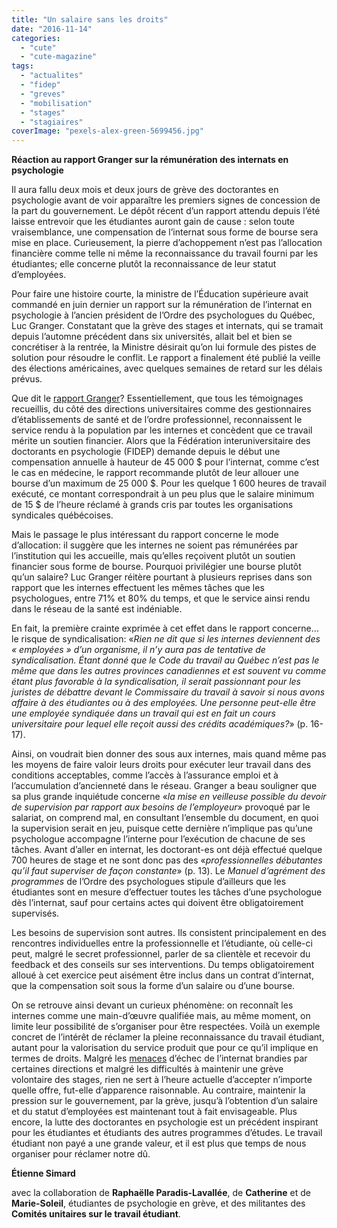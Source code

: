 ```yaml
---
title: "Un salaire sans les droits"
date: "2016-11-14"
categories: 
  - "cute"
  - "cute-magazine"
tags: 
  - "actualites"
  - "fidep"
  - "greves"
  - "mobilisation"
  - "stages"
  - "stagiaires"
coverImage: "pexels-alex-green-5699456.jpg"
---
```


**Réaction au rapport Granger sur la rémunération des internats en psychologie**

Il aura fallu deux mois et deux jours de grève des doctorantes en psychologie avant de voir apparaître les premiers signes de concession de la part du gouvernement. Le dépôt récent d’un rapport attendu depuis l’été laisse entrevoir que les étudiantes auront gain de cause : selon toute vraisemblance, une compensation de l’internat sous forme de bourse sera mise en place. Curieusement, la pierre d’achoppement n’est pas l’allocation financière comme telle ni même la reconnaissance du travail fourni par les étudiantes; elle concerne plutôt la reconnaissance de leur statut d’employées.

Pour faire une histoire courte, la ministre de l’Éducation supérieure avait commandé en juin dernier un rapport sur la rémunération de l’internat en psychologie à l’ancien président de l’Ordre des psychologues du Québec, Luc Granger. Constatant que la grève des stages et internats, qui se tramait depuis l’automne précédent dans six universités, allait bel et bien se concrétiser à la rentrée, la Ministre désirait qu’on lui formule des pistes de solution pour résoudre le conflit. Le rapport a finalement été publié la veille des élections américaines, avec quelques semaines de retard sur les délais prévus.

Que dit le [rapport Granger](http://www.education.gouv.qc.ca/fileadmin/contenu/documents_soutien/Ens_Sup/Universite/Internat_psychologie/Rapport_internat_psychologie.pdf)? Essentiellement, que tous les témoignages recueillis, du côté des directions universitaires comme des gestionnaires d’établissements de santé et de l’ordre professionnel, reconnaissent le service rendu à la population par les internes et concèdent que ce travail mérite un soutien financier. Alors que la Fédération interuniversitaire des doctorants en psychologie (FIDEP) demande depuis le début une compensation annuelle à hauteur de 45 000 $ pour l’internat, comme c’est le cas en médecine, le rapport recommande plutôt de leur allouer une bourse d’un maximum de 25 000 $. Pour les quelque 1 600 heures de travail exécuté, ce montant correspondrait à un peu plus que le salaire minimum de 15 $ de l’heure réclamé à grands cris par toutes les organisations syndicales québécoises.

Mais le passage le plus intéressant du rapport concerne le mode d’allocation: il suggère que les internes ne soient pas rémunérées par l’institution qui les accueille, mais qu’elles reçoivent plutôt un soutien financier sous forme de bourse. Pourquoi privilégier une bourse plutôt qu’un salaire? Luc Granger réitère pourtant à plusieurs reprises dans son rapport que les internes effectuent les mêmes tâches que les psychologues, entre 71% et 80% du temps, et que le service ainsi rendu dans le réseau de la santé est indéniable.

En fait, la première crainte exprimée à cet effet dans le rapport concerne… le risque de syndicalisation: «_Rien ne dit que si les internes deviennent des « employées » d’un organisme, il n’y aura pas de tentative de syndicalisation. Étant donné que le Code du travail au Québec n’est pas le même que dans les autres provinces canadiennes et est souvent vu comme étant plus favorable à la syndicalisation, il serait passionnant pour les juristes de débattre devant le Commissaire du travail à savoir si nous avons affaire à des étudiantes ou à des employées. Une personne peut-elle être une employée syndiquée dans un travail qui est en fait un cours universitaire pour lequel elle reçoit aussi des crédits académiques?_» (p. 16-17).

Ainsi, on voudrait bien donner des sous aux internes, mais quand même pas les moyens de faire valoir leurs droits pour exécuter leur travail dans des conditions acceptables, comme l’accès à l’assurance emploi et à l’accumulation d’ancienneté dans le réseau. Granger a beau souligner que sa plus grande inquiétude concerne «_la mise en veilleuse possible du devoir de supervision par rapport aux besoins de l’employeur_» provoqué par le salariat, on comprend mal, en consultant l’ensemble du document, en quoi la supervision serait en jeu, puisque cette dernière n’implique pas qu’une psychologue accompagne l’interne pour l’exécution de chacune de ses tâches. Avant d’aller en internat, les doctorant-es ont déjà effectué quelque 700 heures de stage et ne sont donc pas des «_professionnelles débutantes qu’il faut superviser de façon constante_» (p. 13). Le _Manuel d’agrément des programmes_ de l’Ordre des psychologues stipule d’ailleurs que les étudiantes sont en mesure d’effectuer toutes les tâches d’une psychologue dès l’internat, sauf pour certains actes qui doivent être obligatoirement supervisés.

Les besoins de supervision sont autres. Ils consistent principalement en des rencontres individuelles entre la professionnelle et l’étudiante, où celle-ci peut, malgré le secret professionnel, parler de sa clientèle et recevoir du feedback et des conseils sur ses interventions. Du temps obligatoirement alloué à cet exercice peut aisément être inclus dans un contrat d’internat, que la compensation soit sous la forme d’un salaire ou d’une bourse.

On se retrouve ainsi devant un curieux phénomène: on reconnaît les internes comme une main-d’œuvre qualifiée mais, au même moment, on limite leur possibilité de s’organiser pour être respectées. Voilà un exemple concret de l’intérêt de réclamer la pleine reconnaissance du travail étudiant, autant pour la valorisation du service produit que pour ce qu’il implique en termes de droits. Malgré les [menaces](http://www.lapresse.ca/le-soleil/actualites/education/201609/12/01-5019771-un-echec-attend-les-doctorants-en-psycho-qui-boycottent-leurs-stages.php) d’échec de l’internat brandies par certaines directions et malgré les difficultés à maintenir une grève volontaire des stages, rien ne sert à l’heure actuelle d’accepter n’importe quelle offre, fut-elle d’apparence raisonnable. Au contraire, maintenir la pression sur le gouvernement, par la grève, jusqu’à l’obtention d’un salaire et du statut d’employées est maintenant tout à fait envisageable. Plus encore, la lutte des doctorantes en psychologie est un précédent inspirant pour les étudiantes et étudiants des autres programmes d’études. Le travail étudiant non payé a une grande valeur, et il est plus que temps de nous organiser pour réclamer notre dû.

**Étienne Simard**

avec la collaboration de **Raphaëlle Paradis-Lavallée**, de **Catherine** et de **Marie-Soleil**, étudiantes de psychologie en grève, et des militantes des **Comités unitaires sur le travail étudiant**.
